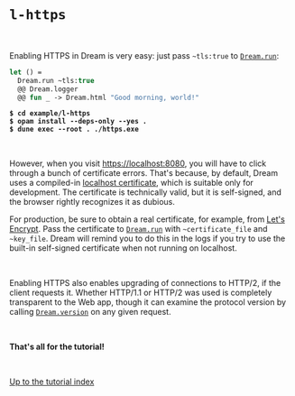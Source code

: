 # `l-https`

<br>

Enabling HTTPS in Dream is very easy: just pass `~tls:true` to
[`Dream.run`](https://aantron.github.io/dream/#val-run):

```ocaml
let () =
  Dream.run ~tls:true
  @@ Dream.logger
  @@ fun _ -> Dream.html "Good morning, world!"
```

<pre><code><b>$ cd example/l-https</b>
<b>$ opam install --deps-only --yes .</b>
<b>$ dune exec --root . ./https.exe</b></code></pre>

<br>

However, when you visit [https://localhost:8080](https://localhost:8080), you
will have to click through a bunch of certificate errors. That's because, by
default, Dream uses a compiled-in
[localhost certificate](https://github.com/aantron/dream/tree/master/src/certificate),
which is suitable only for development. The certificate is technically valid,
but it is self-signed, and the browser rightly recognizes it as dubious.

For production, be sure to obtain a real certificate, for example, from
[Let's Encrypt](https://letsencrypt.org/). Pass the certificate to
[`Dream.run`](https://aantron.github.io/dream/#val-run) with `~certificate_file`
and `~key_file`. Dream will remind you to do this in the logs if you try to use
the built-in self-signed certificate when not running on localhost.

<br>

Enabling HTTPS also enables upgrading of connections to HTTP/2, if the client
requests it. Whether HTTP/1.1 or HTTP/2 was used is completely transparent to
the Web app, though it can examine the protocol version by calling
[`Dream.version`](https://aantron.github.io/dream/#val-version) on any given
request.

<br>

**That's all for the tutorial!**

<br>

[Up to the tutorial index](../#readme)

